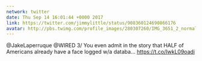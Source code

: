 ```yaml
---
network: twitter
date: Thu Sep 14 16:01:44 +0000 2017
link: https://twitter.com/jimmylittle/status/908360124690866176
avatar: http://pbs.twimg.com/profile_images/280307260/IMG_3651_2_normal.jpg
---
```


@JakeLaperruque @WIRED 3/ You even admit in the story that HALF of Americans already have a face logged w/a  databa… https://t.co/IwkL09oadi
